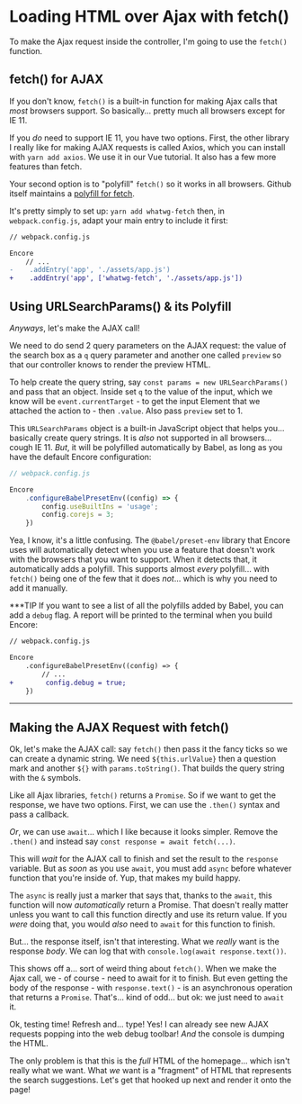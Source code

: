 # Loading HTML over Ajax with fetch()

To make the Ajax request inside the controller, I'm going to use the `fetch()`
function.

## fetch() for AJAX

If you don't know, `fetch()` is a built-in function for making Ajax calls that
*most* browsers support. So basically... pretty much all browsers except for IE 11.

If you *do* need to support IE 11, you have two options. First, the other library
I really like for making AJAX requests is called Axios, which you can install
with `yarn add axios`. We use it in our Vue tutorial. It also has a few more
features than fetch.

Your second option is to "polyfill" `fetch()` so it works in all browsers. Github
itself maintains a [polyfill for fetch](https://github.com/github/fetch).

It's pretty simply to set up: `yarn add whatwg-fetch` then, in `webpack.config.js`,
adapt your main entry to include it first:

```diff
// webpack.config.js

Encore
    // ...
-    .addEntry('app', './assets/app.js')
+    .addEntry('app', ['whatwg-fetch', './assets/app.js'])
```

## Using URLSearchParams() & its Polyfill

*Anyways*, let's make the AJAX call!

We need to do send 2 query parameters on the AJAX request: the value of
the search box as a `q` query parameter and another one called `preview` so that
our controller knows to render the preview HTML.

To help create the query string, say `const params = new URLSearchParams()`
and pass that an object. Inside set `q` to the value of the input, which we know
will be `event.currentTarget` - to get the input Element that we attached the
action to - then `.value`. Also pass `preview` set to 1.

This `URLSearchParams` object is a built-in JavaScript object that helps you...
basically create query strings. It is *also* not supported in all browsers...
cough IE 11. *But*, it will be polyfilled automatically by Babel, as long as you
have the default Encore configuration:

```js
// webpack.config.js

Encore
    .configureBabelPresetEnv((config) => {
        config.useBuiltIns = 'usage';
        config.corejs = 3;
    })
```

Yea, I know, it's a little confusing. The `@babel/preset-env` library that Encore
uses will automatically detect when you use a feature that doesn't work with the
browsers that you want to support. When it detects that, it automatically adds a
polyfill. This supports almost *every* polyfill... with `fetch()` being one of
the few that it does *not*... which is why you need to add it manually.

***TIP
If you want to see a list of all the polyfills added by Babel, you can add a
`debug` flag. A report will be printed to the terminal when you build Encore:

```diff
// webpack.config.js

Encore
    .configureBabelPresetEnv((config) => {
        // ...
+        config.debug = true;
    })
```
***

## Making the AJAX Request with fetch()

Ok, let's make the AJAX call: say `fetch()` then pass it the fancy ticks so we can
create a dynamic string. We need `${this.urlValue}` then a question mark and another
`${}` with `params.toString()`. That builds the query string with the `&` symbols.

Like all Ajax libraries, `fetch()` returns a `Promise`. So if we want to get the
response, we have two options. First, we can use the `.then()` syntax and pass
a callback.

*Or*, we can use `await`... which I like because it looks simpler. Remove
the `.then()` and instead say `const response = await fetch(...)`.

This will *wait* for the AJAX call to finish and set the result to the `response`
variable. But as *soon* as you use `await`, you must add `async` before whatever
function that you're inside of. Yup, that makes my build happy.

The `async` is really just a marker that says that, thanks to the `await`, this
function will now *automatically* return a Promise. That doesn't really matter
unless you want to call this function directly and use its return value. If you
*were* doing that, you would *also* need to `await` for this function to finish.

But... the response itself, isn't that interesting. What we *really* want is the
response *body*. We can log that with `console.log(await response.text())`.

This shows off a... sort of weird thing about `fetch()`. When we make the Ajax
call, we - of course - need to await for it to finish. But even getting the
body of the response - with `response.text()` - is an asynchronous operation that
returns a `Promise`. That's... kind of odd... but ok: we just need to `await` it.

Ok, testing time! Refresh and... type! Yes! I can already see new AJAX requests
popping into the web debug toolbar! *And* the console is dumping the HTML.

The only problem is that this is the *full* HTML of the homepage... which isn't
really what we want. What *we* want is a "fragment" of HTML that represents
the search suggestions. Let's get that hooked up next and render it onto the page!
